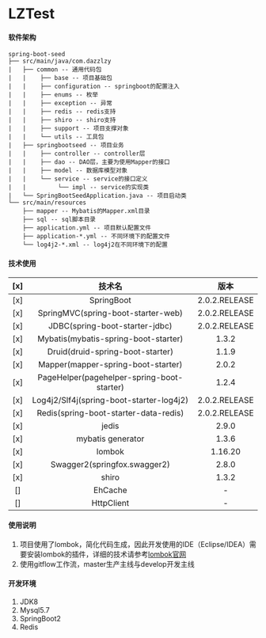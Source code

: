 # LZTest

#### 软件架构
```
spring-boot-seed  
├── src/main/java/com.dazzlzy  
|   ├── common -- 通用代码包  
|   |    ├── base -- 项目基础包  
|   |    ├── configuration -- springboot的配置注入  
|   |    ├── enums -- 枚举  
|   |    ├── exception -- 异常  
|   |    ├── redis -- redis支持  
|   |    ├── shiro -- shiro支持  
|   |    ├── support -- 项目支撑对象  
|   |    └── utils -- 工具包  
|   ├── springbootseed -- 项目业务  
|   |    ├── controller -- controller层  
|   |    ├── dao -- DAO层，主要为使用Mapper的接口  
|   |    ├── model -- 数据库模型对象  
|   |    └── service -- service的接口定义  
|   |         └── impl -- service的实现类  
|   └── SpringBootSeedApplication.java -- 项目启动类  
└── src/main/resources  
    ├── mapper -- Mybatis的Mapper.xml目录  
    ├── sql -- sql脚本目录  
    ├── application.yml -- 项目默认配置文件  
    ├── application-*.yml -- 不同环境下的配置文件  
    └── log4j2-*.xml -- log4j2在不同环境下的配置  
```

#### 技术使用

[x] | 技术名 | 版本  
 :---: | :---: | :---:  
[x] | SpringBoot | 2.0.2.RELEASE  
[x] | SpringMVC(spring-boot-starter-web) | 2.0.2.RELEASE  
[x] | JDBC(spring-boot-starter-jdbc) | 2.0.2.RELEASE  
[x] | Mybatis(mybatis-spring-boot-starter) | 1.3.2  
[x] | Druid(druid-spring-boot-starter) | 1.1.9  
[x] | Mapper(mapper-spring-boot-starter) | 2.0.2  
[x] | PageHelper(pagehelper-spring-boot-starter) |1.2.4  
[x] | Log4j2/Slf4j(spring-boot-starter-log4j2) | 2.0.2.RELEASE     
[x] | Redis(spring-boot-starter-data-redis) | 2.0.2.RELEASE  
[x] | jedis | 2.9.0   
[x] | mybatis generator | 1.3.6   
[x] | lombok | 1.16.20    
[x] | Swagger2(springfox.swagger2) | 2.8.0   
[x] | shiro | 1.3.2  
[] | EhCache | -  
[] | HttpClient | -  

#### 使用说明

1. 项目使用了lombok，简化代码生成，因此开发使用的IDE（Eclipse/IDEA）需要安装lombok的插件，详细的技术请参考[lombok官网](https://www.projectlombok.org/ "lombok")
2. 使用gitflow工作流，master生产主线与develop开发主线

#### 开发环境

1. JDK8
2. Mysql5.7
3. SpringBoot2
4. Redis
